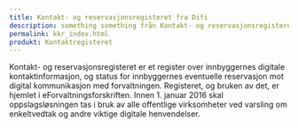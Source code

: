 ```yaml
---
title: Kontakt- og reservasjonsregisteret fra Difi
description: something something från Kontakt- og reservasjonsregisteret
permalink: kkr_index.html
produkt: Kontaktregisteret
---
```

Kontakt- og reservasjonsregisteret er et register over innbyggernes digitale kontaktinformasjon, og status for innbyggernes eventuelle reservasjon mot digital kommunikasjon med forvaltningen. Registeret, og bruken av det, er hjemlet i eForvaltningsforskriften. Innen 1. januar 2016 skal oppslagsløsningen tas i bruk av alle offentlige virksomheter ved varsling om enkeltvedtak og andre viktige digitale henvendelser.
